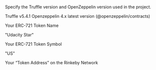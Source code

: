 Specify the Truffle version and OpenZeppelin version used in the project.

Truffle v5.4.1
Openzeppelin 4.x latest version (@openzeppelin/contracts)

Your ERC-721 Token Name

"Udacity Star"

Your ERC-721 Token Symbol

"US"

Your “Token Address” on the Rinkeby Network

